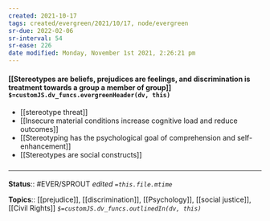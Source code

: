 ```yaml
---
created: 2021-10-17
tags: created/evergreen/2021/10/17, node/evergreen
sr-due: 2022-02-06
sr-interval: 54
sr-ease: 226
date modified: Monday, November 1st 2021, 2:26:21 pm
---
```


#### [[Stereotypes are beliefs, prejudices are feelings, and discrimination is treatment towards a group a member of group]] `$=customJS.dv_funcs.evergreenHeader(dv, this)`

- [[stereotype threat]]
- [[Insecure material conditions increase cognitive load and reduce outcomes]]
- [[Stereotyping has the psychological goal of comprehension and self-enhancement]]
- [[Stereotypes are social constructs]]

### <hr class="footnote"/>

**Status**:: #EVER/SPROUT 
*edited `=this.file.mtime`*

**Topics**:: [[prejudice]], [[discrimination]], [[Psychology]], [[social justice]], [[Civil Rights]]
*`$=customJS.dv_funcs.outlinedIn(dv, this)`*
